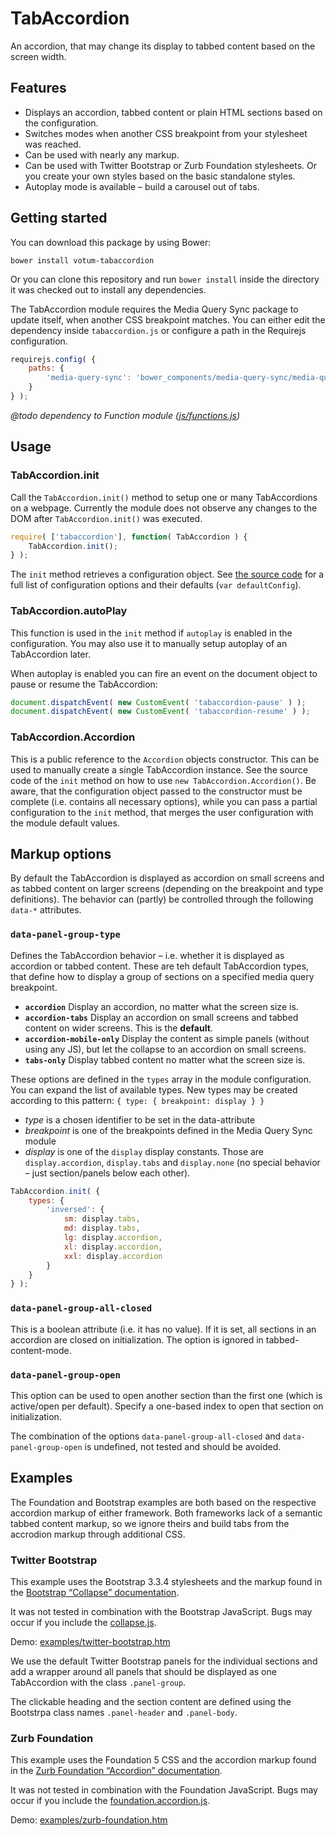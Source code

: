 # TabAccordion

An accordion, that may change its display to tabbed content based on the screen width.

## Features

- Displays an accordion, tabbed content or plain HTML sections based on the configuration.
- Switches modes when another CSS breakpoint from your stylesheet was reached.
- Can be used with nearly any markup.
- Can be used with Twitter Bootstrap or Zurb Foundation stylesheets. Or you create your own styles based on the basic standalone styles.
- Autoplay mode is available – build a carousel out of tabs.

## Getting started

You can download this package by using Bower:

    bower install votum-tabaccordion

Or you can clone this repository and run `bower install` inside the directory it was checked out to install any dependencies.

The TabAccordion module requires the Media Query Sync package to update itself, when another CSS breakpoint matches. You can either edit the dependency inside `tabaccordion.js` or configure a path in the Requirejs configuration.

```javascript
requirejs.config( {
    paths: {
        'media-query-sync': 'bower_components/media-query-sync/media-query-sync'
    }
} );
```

*@todo dependency to Function module ([js/functions.js](js/functions.js))*

## Usage

### TabAccordion.init

Call the `TabAccordion.init()` method to setup one or many TabAccordions on a webpage. Currently the module does not observe any changes to the DOM after `TabAccordion.init()` was executed.

```javascript
require( ['tabaccordion'], function( TabAccordion ) {
    TabAccordion.init();
} );
```

The `init` method retrieves a configuration object. See [the source code](js/tabaccordion.js) for a full list of configuration options and their defaults (`var defaultConfig`).

### TabAccordion.autoPlay

This function is used in the `init` method if `autoplay` is enabled in the configuration. You may also use it to manually setup autoplay of an TabAccordion later.

When autoplay is enabled you can fire an event on the document object to pause or resume the TabAccordion:

```javascript
document.dispatchEvent( new CustomEvent( 'tabaccordion-pause' ) );
document.dispatchEvent( new CustomEvent( 'tabaccordion-resume' ) );
```

### TabAccordion.Accordion

This is a public reference to the `Accordion` objects constructor. This can be used to manually create a single TabAccordion instance. See the source code of the `init` method on how to use `new TabAccordion.Accordion()`. Be aware, that the configuration object passed to the constructor must be complete (i.e. contains all necessary options), while you can pass a partial configuration to the `init` method, that merges the user configuration with the module default values.

## Markup options

By default the TabAccordion is displayed as accordion on small screens and as tabbed content on larger screens (depending on the breakpoint and type definitions). The behavior can (partly) be controlled through the following `data-*` attributes.

### `data-panel-group-type`

Defines the TabAccordion behavior – i.e. whether it is displayed as accordion or tabbed content. These are teh default TabAccordion types, that define how to display a group of sections on a specified media query breakpoint.

- **`accordion`** Display an accordion, no matter what the screen size is.
- **`accordion-tabs`** Display an accordion on small screens and tabbed content on wider screens. This is the **default**.
- **`accordion-mobile-only`** Display the content as simple panels (without using any JS), but let the collapse to an accordion on small screens.
- **`tabs-only`** Display tabbed content no matter what the screen size is.

These options are defined in the `types` array in the module configuration. You can expand the list of available types. New types may be created according to this pattern: `{ type: { breakpoint: display } }`

- *type* is a chosen identifier to be set in the data-attribute
- *breakpoint* is one of the breakpoints defined in the Media Query Sync module
- *display* is one of the `display` display constants. Those are `display.accordion`, `display.tabs` and `display.none` (no special behavior – just section/panels below each other).

```javascript
TabAccordion.init( {
    types: {
        'inversed': {
            sm: display.tabs,
            md: display.tabs,
            lg: display.accordion,
            xl: display.accordion,
            xxl: display.accordion
        }
    }
} );

```

### `data-panel-group-all-closed`

This is a boolean attribute (i.e. it has no value). If it is set, all sections in an accordion are closed on initialization. The option is ignored in tabbed-content-mode.

### `data-panel-group-open`

This option can be used to open another section than the first one (which is active/open per default). Specify a one-based index to open that section on initialization.

The combination of the options `data-panel-group-all-closed` and `data-panel-group-open` is undefined, not tested and should be avoided.

## Examples

The Foundation and Bootstrap examples are both based on the respective accordion markup of either framework. Both frameworks lack of a semantic tabbed content markup, so we ignore theirs and build tabs from the accrodion markup through additional CSS.

### Twitter Bootstrap

This example uses the Bootstrap 3.3.4 stylesheets and the markup found in the [Bootstrap “Collapse” documentation](http://getbootstrap.com/javascript/#collapse).

It was not tested in combination with the Bootstrap JavaScript. Bugs may occur if you include the [collapse.js](https://github.com/twbs/bootstrap/blob/master/js/collapse.js).

Demo: [examples/twitter-bootstrap.htm](https://rawgit.com/votum/tabaccordion/master/examples/twitter-bootstrap.htm)

We use the default Twitter Bootstrap panels for the individual sections and add a wrapper around all panels that should be displayed as one TabAccordion with the class `.panel-group`.

The clickable heading and the section content are defined using the Bootstrpa class names `.panel-header` and `.panel-body`.

### Zurb Foundation

This example uses the Foundation 5 CSS and the accordion markup found in the [Zurb Foundation “Accordion” documentation](http://foundation.zurb.com/docs/components/accordion.html).

It was not tested in combination with the Foundation JavaScript. Bugs may occur if you include the [foundation.accordion.js](https://github.com/zurb/foundation/blob/master/js/foundation/foundation.accordion.js).

Demo: [examples/zurb-foundation.htm](https://rawgit.com/votum/tabaccordion/master/examples/zurb-foundation.htm)
